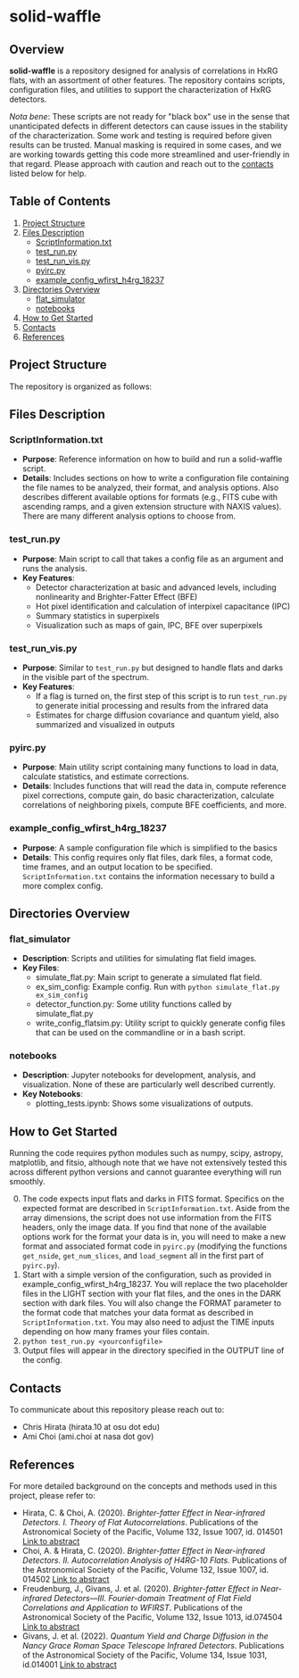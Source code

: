 # solid-waffle

## Overview
**solid-waffle** is a repository designed for analysis of correlations in HxRG flats, with an assortment of other features. The repository contains scripts, configuration files, and utilities to support the characterization of HxRG detectors.

*Nota bene*:  These scripts are not ready for "black box" use in the sense that unanticipated defects in different detectors can cause issues in the stability of the characterization.  Some work and testing is required before given results can be trusted.  Manual masking is required in some cases, and we are working towards getting this code more streamlined and user-friendly in that regard. Please approach with caution and reach out to the [contacts](#contacts) listed below for help.

## Table of Contents
1. [Project Structure](#project-structure)
2. [Files Description](#files-description)
   - [ScriptInformation.txt](#scriptinformationtxt)
   - [test_run.py](#test_runpy)
   - [test_run_vis.py](#test_run_vispy)
   - [pyirc.py](#pyircpy)
   - [example_config_wfirst_h4rg_18237](#example_config_wfirst_h4rg_18237)
3. [Directories Overview](#directories-overview)
   - [flat_simulator](#flat_simulator)
   - [notebooks](#notebooks)
4. [How to Get Started](#how-to-get-started)
5. [Contacts](#contacts)
6. [References](#references)

## Project Structure
The repository is organized as follows:


## Files Description

### ScriptInformation.txt
- **Purpose**: Reference information on how to build and run a solid-waffle script. 
- **Details**: Includes sections on how to write a configuration file containing the file names to be analyzed, their format, and analysis options. Also describes different available options for formats (e.g., FITS cube with ascending ramps, and a given extension structure with NAXIS values). There are many different analysis options to choose from.

### test_run.py
- **Purpose**: Main script to call that takes a config file as an argument and runs the analysis.
- **Key Features**:
  - Detector characterization at basic and advanced levels, including nonlinearity and Brighter-Fatter Effect (BFE)
  - Hot pixel identification and calculation of interpixel capacitance (IPC)
  - Summary statistics in superpixels
  - Visualization such as maps of gain, IPC, BFE over superpixels

### test_run_vis.py
- **Purpose**: Similar to `test_run.py` but designed to handle flats and darks in the visible part of the spectrum.
- **Key Features**:
  - If a flag is turned on, the first step of this script is to run `test_run.py` to generate initial processing and results from the infrared data
  - Estimates for charge diffusion covariance and quantum yield, also summarized and visualized in outputs

### pyirc.py
- **Purpose**: Main utility script containing many functions to load in data, calculate statistics, and estimate corrections.
- **Details**: Includes functions that will read the data in, compute reference pixel corrections, compute gain, do basic characterization, calculate correlations of neighboring pixels, compute BFE coefficients, and more.

### example_config_wfirst_h4rg_18237
- **Purpose**: A sample configuration file which is simplified to the basics
- **Details**: This config requires only flat files, dark files, a format code, time frames, and an output location to be specified. `ScriptInformation.txt` contains the information necessary to build a more complex config.

## Directories Overview

### flat_simulator
- **Description**: Scripts and utilities for simulating flat field images.
- **Key Files**:
  - simulate_flat.py: Main script to generate a simulated flat field.
  - ex_sim_config: Example config. Run with `python simulate_flat.py ex_sim_config`
  - detector_function.py: Some utility functions called by simulate_flat.py
  - write_config_flatsim.py: Utility script to quickly generate config files that can be used on the commandline or in a bash script.

### notebooks
- **Description**: Jupyter notebooks for development, analysis, and visualization. None of these are particularly well described currently.
- **Key Notebooks**:
  - plotting_tests.ipynb: Shows some visualizations of outputs.

## How to Get Started
Running the code requires python modules such as numpy, scipy, astropy, matplotlib, and fitsio, although note that we have not extensively tested this across different python versions and cannot guarantee everything will run smoothly.

0. The code expects input flats and darks in FITS format. Specifics on the expected format are described in `ScriptInformation.txt`. Aside from the array dimensions, the script does not use information from the FITS headers, only the image data. If you find that none of the available options work for the format your data is in, you will need to make a new format and associated format code in `pyirc.py` (modifying the functions `get_nside`, `get_num_slices`, and `load_segment` all in the first part of `pyirc.py`).
1. Start with a simple version of the configuration, such as provided in example_config_wfirst_h4rg_18237. You will replace the two placeholder files in the LIGHT section with your flat files, and the ones in the DARK section with dark files. You will also change the FORMAT parameter to the format code that matches your data format as described in `ScriptInformation.txt`. You may also need to adjust the TIME inputs depending on how many frames your files contain.
2. `python test_run.py <yourconfigfile>`
3. Output files will appear in the directory specified in the OUTPUT line of the config.

## Contacts
To communicate about this repository please reach out to:
* Chris Hirata (hirata.10 at osu dot edu)
* Ami Choi (ami.choi at nasa dot gov)

## References
For more detailed background on the concepts and methods used in this project, please refer to:

- Hirata, C. & Choi, A. (2020). *Brighter-fatter Effect in Near-infrared Detectors. I. Theory of Flat Autocorrelations*. Publications of the Astronomical Society of the Pacific, Volume 132, Issue 1007, id. 014501 [Link to abstract](https://ui.adsabs.harvard.edu/abs/2020PASP..132a4501H/abstract)
- Choi, A. & Hirata, C. (2020). *Brighter-fatter Effect in Near-infrared Detectors. II. Autocorrelation Analysis of H4RG-10 Flats*. Publications of the Astronomical Society of the Pacific, Volume 132, Issue 1007, id. 014502 [Link to abstract](https://ui.adsabs.harvard.edu/abs/2020PASP..132a4502C/abstract)
- Freudenburg, J., Givans, J. et al. (2020). *Brighter-fatter Effect in Near-infrared Detectors—III. Fourier-domain Treatment of Flat Field Correlations and Application to WFIRST*. Publications of the Astronomical Society of the Pacific, Volume 132, Issue 1013, id.074504 [Link to abstract](https://ui.adsabs.harvard.edu/abs/2020PASP..132g4504F/abstract)
- Givans, J. et al. (2022). *Quantum Yield and Charge Diffusion in the Nancy Grace Roman Space Telescope Infrared Detectors*. Publications of the Astronomical Society of the Pacific, Volume 134, Issue 1031, id.014001 [Link to abstract](https://ui.adsabs.harvard.edu/abs/2022PASP..134a4001G/abstract)
